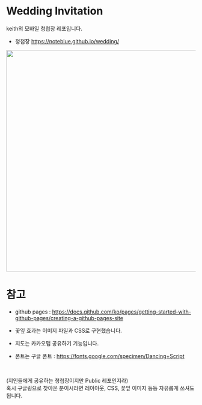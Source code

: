 # Wedding Invitation
keith의 모바일 청첩장 레포입니다.
- 청첩장 https://noteblue.github.io/wedding/

<img src="https://github.com/noteblue/wedding/assets/1704457/4ddf7a07-34c5-4c21-83c7-5ed0785cb02f" width="727" height="589" />

# 참고
- github pages : https://docs.github.com/ko/pages/getting-started-with-github-pages/creating-a-github-pages-site

- 꽃잎 효과는 이미지 파일과 CSS로 구현했습니다.

- 지도는 카카오맵 공유하기 기능입니다.

- 폰트는 구글 폰트 : https://fonts.google.com/specimen/Dancing+Script  

<br>

(지인들에게 공유하는 청첩장이지만 Public 레포인지라)  
혹시 구글링으로 찾아온 분이시라면 레이아웃, CSS, 꽃잎 이미지 등등 자유롭게 쓰셔도 됩니다.
